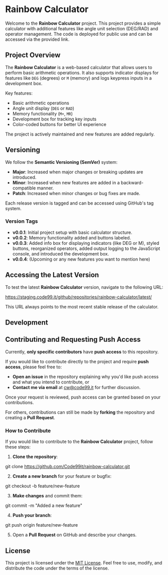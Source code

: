# Rainbow Calculator

Welcome to the **Rainbow Calculator** project. This project provides 
a simple calculator with additional features like angle unit selection 
(DEG/RAD) and operator management. The code is deployed for public 
use and can be accessed via the provided link.

## Project Overview

The **Rainbow Calculator** is a web-based calculator that allows users 
to perform basic arithmetic operations. It also supports indicator 
displays for features like `DEG` (degrees) or `M` (memory) and logs 
keypress inputs in a development box.

Key features:
- Basic arithmetic operations
- Angle unit display (`DEG` or `RAD`)
- Memory functionality (`M+`, `MR`)
- Development box for tracking key inputs
- Color-coded buttons for better UI experience

The project is actively maintained and new features are added 
regularly.

## Versioning

We follow the **Semantic Versioning (SemVer)** system:
- **Major**: Increased when major changes or breaking updates 
are introduced.
- **Minor**: Increased when new features are added in a 
backward-compatible manner.
- **Patch**: Increased when minor changes or bug fixes are made.

Each release version is tagged and can be accessed using GitHub's 
tag system.

### Version Tags

- **v0.0.1**: Initial project setup with basic calculator structure.
- **v0.0.2**: Memory functionality added and buttons labeled.
- **v0.0.3**: Added info box for displaying indicators (like DEG or M), 
styled buttons, reorganized operators, added output logging to the JavaScript 
console, and introduced the development box.
- **v0.0.4**: (Upcoming or any new features you want to mention here)

## Accessing the Latest Version

To test the latest **Rainbow Calculator** version, navigate to the following 
URL:

https://staging.code99.it/github/repositories/rainbow-calculator/latest/

This URL always points to the most recent stable release of the calculator.

## Development

## Contributing and Requesting Push Access

Currently, **only specific contributors** have **push access** to this 
repository. 

If you would like to contribute directly to the project and require 
**push access**, please feel free to:
- **Open an issue** in the repository explaining why you'd like push access 
and what you intend to contribute, or
- **Contact me via email** at cw@code99.it for further discussion.

Once your request is reviewed, push access can be granted based on your 
contributions.

For others, contributions can still be made by **forking** the repository and 
creating a **Pull Request**.

### How to Contribute

If you would like to contribute to the **Rainbow Calculator** project, follow 
these steps:

1. **Clone the repository**:

git clone https://github.com/Code99it/rainbow-calculator.git

2. **Create a new branch** for your feature or bugfix:

git checkout -b feature/new-feature

3. **Make changes** and commit them:

git commit -m "Added a new feature"

4. **Push your branch**:

git push origin feature/new-feature

5. Open a **Pull Request** on GitHub and describe your changes.

## License

This project is licensed under the [MIT License](LICENSE). Feel free to use, 
modify, and distribute the code under the terms of the license.

